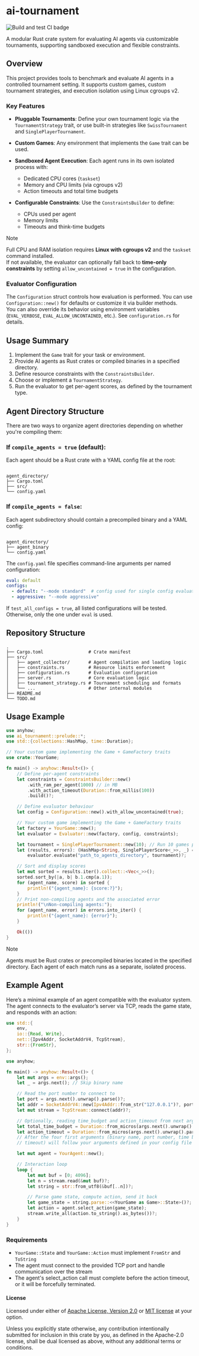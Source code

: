 # ai-tournament

![Build and test CI badge](https://github.com/Atsuyo64/ai-tournament/actions/workflows/buildandtest.yml/badge.svg)

A modular Rust crate system for evaluating AI agents via customizable tournaments, supporting sandboxed execution and flexible constraints.

## Overview

This project provides tools to benchmark and evaluate AI agents in a controlled tournament setting. It supports custom games, custom tournament strategies, and execution isolation using Linux cgroups v2.

### Key Features

- **Pluggable Tournaments**: Define your own tournament logic via the `TournamentStrategy` trait, or use built-in strategies like `SwissTournament` and `SinglePlayerTournament`.
- **Custom Games**: Any environment that implements the `Game` trait can be used.
- **Sandboxed Agent Execution**: Each agent runs in its own isolated process with:

  * Dedicated CPU cores (`taskset`)
  * Memory and CPU limits (via cgroups v2)
  * Action timeouts and total time budgets
- **Configurable Constraints**: Use the `ConstraintsBuilder` to define:

  * CPUs used per agent
  * Memory limits
  * Timeouts and think-time budgets

> [!NOTE]
> Full CPU and RAM isolation requires **Linux with cgroups v2** and the `taskset` command installed.  
> If not available, the evaluator can optionally fall back to **time-only constraints** by setting `allow_uncontained = true` in the configuration.

### Evaluator Configuration

The `Configuration` struct controls how evaluation is performed. You can use `Configuration::new()` for defaults or customize it via builder methods.  
You can also override its behavior using environment variables (`EVAL_VERBOSE`, `EVAL_ALLOW_UNCONTAINED`, etc.). See `configuration.rs` for details.

## Usage Summary

1. Implement the `Game` trait for your task or environment.
2. Provide AI agents as Rust crates or compiled binaries in a specified directory.
3. Define resource constraints with the `ConstraintsBuilder`.
4. Choose or implement a `TournamentStrategy`.
5. Run the evaluator to get per-agent scores, as defined by the tournament type.

## Agent Directory Structure

There are two ways to organize agent directories depending on whether you're compiling them:

### If `compile_agents = true` (default):

Each agent should be a Rust crate with a YAML config file at the root:

```

agent_directory/
├── Cargo.toml
├── src/
└── config.yaml

```

### If `compile_agents = false`:

Each agent subdirectory should contain a precompiled binary and a YAML config:

```

agent_directory/
├── agent_binary
└── config.yaml

````

The `config.yaml` file specifies command-line arguments per named configuration:

```yaml
eval: default
configs:
  - default: "--mode standard"  # config used for single config evaluation. 
  - aggressive: "--mode aggressive"
````

If `test_all_configs = true`, all listed configurations will be tested. Otherwise, only the one under `eval` is used.

## Repository Structure

```
.
├── Cargo.toml                 # Crate manifest
├── src/
│   ├── agent_collector/       # Agent compilation and loading logic
│   ├── constraints.rs         # Resource limits enforcement
│   ├── configuration.rs       # Evaluation configuration
│   ├── server.rs              # Core evaluation logic
│   ├── tournament_strategy.rs # Tournament scheduling and formats
│   └── ...                    # Other internal modules
├── README.md
└── TODO.md
```

## Usage Example

```rust
use anyhow;
use ai_tournament::prelude::*;
use std::{collections::HashMap, time::Duration};

// Your custom game implementing the Game + GameFactory traits
use crate::YourGame;

fn main() -> anyhow::Result<()> {
    // Define per-agent constraints
    let constraints = ConstraintsBuilder::new()
        .with_ram_per_agent(1000) // in MB
        .with_action_timeout(Duration::from_millis(100))
        .build()?;

    // Define evaluator behaviour
    let config = Configuration::new().with_allow_uncontained(true);

    // Your custom game implementing the Game + GameFactory traits
    let factory = YourGame::new();
    let evaluator = Evaluator::new(factory, config, constraints);

    let tournament = SinglePlayerTournament::new(10); // Run 10 games per agent
    let (results, errors): (HashMap<String, SinglePlayerScore<_>>, _) =
        evaluator.evaluate("path_to_agents_directory", tournament)?;

    // Sort and display scores
    let mut sorted = results.iter().collect::<Vec<_>>();
    sorted.sort_by(|a, b| b.1.cmp(a.1));
    for (agent_name, score) in sorted {
        println!("{agent_name}: {score:?}");
    }
    // Print non-compiling agents and the associated error
    println!("\nNon-compiling agents:");
    for (agent_name, error) in errors.into_iter() {
        println!("{agent_name}: {error}");
    }

    Ok(())
}
```

> [!NOTE]
> Agents must be Rust crates or precompiled binaries located in the specified directory. Each agent of each match runs as a separate, isolated process.

## Example Agent

Here’s a minimal example of an agent compatible with the evaluator system. The agent connects to the evaluator’s server via TCP, reads the game state, and responds with an action:

```rust
use std::{
    env,
    io::{Read, Write},
    net::{Ipv4Addr, SocketAddrV4, TcpStream},
    str::{FromStr},
};

use anyhow;

fn main() -> anyhow::Result<()> {
    let mut args = env::args();
    let _ = args.next(); // Skip binary name

    // Read the port number to connect to
    let port = args.next().unwrap().parse()?;
    let addr = SocketAddrV4::new(Ipv4Addr::from_str("127.0.0.1")?, port);
    let mut stream = TcpStream::connect(addr)?;

    // Optionally, reading time_budget and action_timeout from next args
    let total_time_budget = Duration::from_micros(args.next().unwrap().parse()?);
    let action_timeout = Duration::from_micros(args.next().unwrap().parse()?);
    // After the four first arguments (binary name, port number, time budget, and action
    // timeout) will follow your arguments defined in your config file

    let mut agent = YourAgent::new();

    // Interaction loop
    loop {
        let mut buf = [0; 4096];
        let n = stream.read(&mut buf)?;
        let string = str::from_utf8(&buf[..n])?;

        // Parse game state, compute action, send it back
        let game_state = string.parse::<<YourGame as Game>::State>()?;
        let action = agent.select_action(game_state);
        stream.write_all(action.to_string().as_bytes())?;
    }
}
```

### Requirements

- `YourGame::State` and `YourGame::Action` must implement `FromStr` and `ToString`
- The agent must connect to the provided TCP port and handle communication over the stream
- The agent's select_action call must complete before the action timeout, or it will be forcefully terminated.

#### License

Licensed under either of <a href="LICENSE-APACHE">Apache License, Version
2.0</a> or <a href="LICENSE-MIT">MIT license</a> at your option.

Unless you explicitly state otherwise, any contribution intentionally submitted
for inclusion in this crate by you, as defined in the Apache-2.0 license, shall
be dual licensed as above, without any additional terms or conditions.
